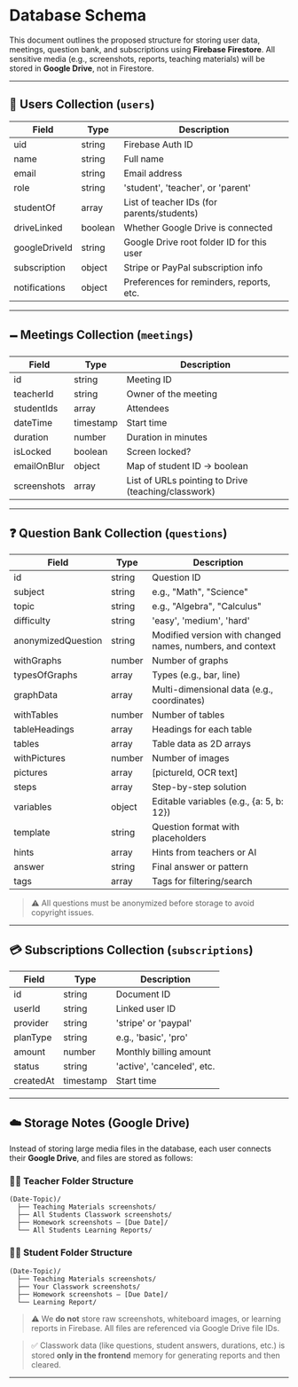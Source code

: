 # Database Schema

This document outlines the proposed structure for storing user data, meetings, question bank, and subscriptions using **Firebase Firestore**. All sensitive media (e.g., screenshots, reports, teaching materials) will be stored in **Google Drive**, not in Firestore.

---

## 🧑 Users Collection (`users`)

| Field           | Type     | Description |
|----------------|----------|-------------|
| uid            | string   | Firebase Auth ID |
| name           | string   | Full name |
| email          | string   | Email address |
| role           | string   | 'student', 'teacher', or 'parent' |
| studentOf      | array    | List of teacher IDs (for parents/students) |
| driveLinked    | boolean  | Whether Google Drive is connected |
| googleDriveId  | string   | Google Drive root folder ID for this user |
| subscription   | object   | Stripe or PayPal subscription info |
| notifications  | object   | Preferences for reminders, reports, etc. |

---

## 🗕️ Meetings Collection (`meetings`)

| Field           | Type       | Description |
|----------------|------------|-------------|
| id             | string     | Meeting ID |
| teacherId      | string     | Owner of the meeting |
| studentIds     | array      | Attendees |
| dateTime       | timestamp  | Start time |
| duration       | number     | Duration in minutes |
| isLocked       | boolean    | Screen locked? |
| emailOnBlur    | object     | Map of student ID → boolean |
| screenshots    | array      | List of URLs pointing to Drive (teaching/classwork) |

---

## ❓ Question Bank Collection (`questions`)

| Field               | Type     | Description |
|--------------------|----------|-------------|
| id                 | string   | Question ID |
| subject            | string   | e.g., "Math", "Science" |
| topic              | string   | e.g., "Algebra", "Calculus" |
| difficulty         | string   | 'easy', 'medium', 'hard' |
| anonymizedQuestion | string   | Modified version with changed names, numbers, and context |
| withGraphs         | number   | Number of graphs |
| typesOfGraphs      | array    | Types (e.g., bar, line) |
| graphData          | array    | Multi-dimensional data (e.g., coordinates) |
| withTables         | number   | Number of tables |
| tableHeadings      | array    | Headings for each table |
| tables             | array    | Table data as 2D arrays |
| withPictures       | number   | Number of images |
| pictures           | array    | [pictureId, OCR text] |
| steps              | array    | Step-by-step solution |
| variables          | object   | Editable variables (e.g., {a: 5, b: 12}) |
| template           | string   | Question format with placeholders |
| hints              | array    | Hints from teachers or AI |
| answer             | string   | Final answer or pattern |
| tags               | array    | Tags for filtering/search |

> ⚠️ All questions must be anonymized before storage to avoid copyright issues.

---

## 💳 Subscriptions Collection (`subscriptions`)

| Field       | Type      | Description |
|------------|-----------|-------------|
| id         | string    | Document ID |
| userId     | string    | Linked user ID |
| provider   | string    | 'stripe' or 'paypal' |
| planType   | string    | e.g., 'basic', 'pro' |
| amount     | number    | Monthly billing amount |
| status     | string    | 'active', 'canceled', etc. |
| createdAt  | timestamp | Start time |

---

## ☁️ Storage Notes (Google Drive)

Instead of storing large media files in the database, each user connects their **Google Drive**, and files are stored as follows:

### 👨‍🏫 Teacher Folder Structure
```
(Date-Topic)/
  ├── Teaching Materials screenshots/
  ├── All Students Classwork screenshots/
  ├── Homework screenshots – [Due Date]/
  └── All Students Learning Reports/
```

### 👩‍🎓 Student Folder Structure
```
(Date-Topic)/
  ├── Teaching Materials screenshots/
  ├── Your Classwork screenshots/
  ├── Homework screenshots – [Due Date]/
  └── Learning Report/
```

> ⚠️ We **do not** store raw screenshots, whiteboard images, or learning reports in Firebase. All files are referenced via Google Drive file IDs.

> ✅ Classwork data (like questions, student answers, durations, etc.) is stored **only in the frontend** memory for generating reports and then cleared.

---

